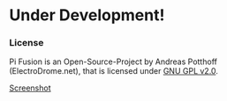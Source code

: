 # Under Development!

### License
Pi Fusion is an Open-Source-Project by Andreas Potthoff (ElectroDrome.net), that is licensed under [GNU GPL v2.0](https://www.gnu.org/licenses/gpl-2.0.en.html).

[Screenshot](https://electrodrome.net/images/logos/electrodrome/edlogo2.jpg)
